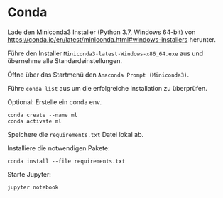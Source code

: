 Conda
=====

Lade den Miniconda3 Installer (Python 3.7, Windows 64-bit) von https://conda.io/en/latest/miniconda.html#windows-installers herunter.

Führe den Installer `Miniconda3-latest-Windows-x86_64.exe` aus und übernehme alle Standardeinstellungen.

Öffne über das Startmenü den `Anaconda Prompt (Miniconda3)`.

Führe `conda list` aus um die erfolgreiche Installation zu überprüfen.

Optional: Erstelle ein conda env.
```
conda create --name ml
conda activate ml
```

Speichere die `requirements.txt` Datei lokal ab.

Installiere die notwendigen Pakete:
```
conda install --file requirements.txt
```

Starte Jupyter:
```
jupyter notebook
```


